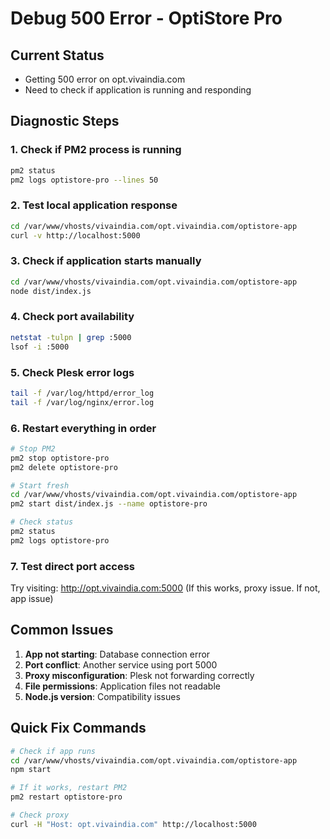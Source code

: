 # Debug 500 Error - OptiStore Pro

## Current Status
- Getting 500 error on opt.vivaindia.com
- Need to check if application is running and responding

## Diagnostic Steps

### 1. Check if PM2 process is running
```bash
pm2 status
pm2 logs optistore-pro --lines 50
```

### 2. Test local application response
```bash
cd /var/www/vhosts/vivaindia.com/opt.vivaindia.com/optistore-app
curl -v http://localhost:5000
```

### 3. Check if application starts manually
```bash
cd /var/www/vhosts/vivaindia.com/opt.vivaindia.com/optistore-app
node dist/index.js
```

### 4. Check port availability
```bash
netstat -tulpn | grep :5000
lsof -i :5000
```

### 5. Check Plesk error logs
```bash
tail -f /var/log/httpd/error_log
tail -f /var/log/nginx/error.log
```

### 6. Restart everything in order
```bash
# Stop PM2
pm2 stop optistore-pro
pm2 delete optistore-pro

# Start fresh
cd /var/www/vhosts/vivaindia.com/opt.vivaindia.com/optistore-app
pm2 start dist/index.js --name optistore-pro

# Check status
pm2 status
pm2 logs optistore-pro
```

### 7. Test direct port access
Try visiting: http://opt.vivaindia.com:5000
(If this works, proxy issue. If not, app issue)

## Common Issues
1. **App not starting**: Database connection error
2. **Port conflict**: Another service using port 5000
3. **Proxy misconfiguration**: Plesk not forwarding correctly
4. **File permissions**: Application files not readable
5. **Node.js version**: Compatibility issues

## Quick Fix Commands
```bash
# Check if app runs
cd /var/www/vhosts/vivaindia.com/opt.vivaindia.com/optistore-app
npm start

# If it works, restart PM2
pm2 restart optistore-pro

# Check proxy
curl -H "Host: opt.vivaindia.com" http://localhost:5000
```